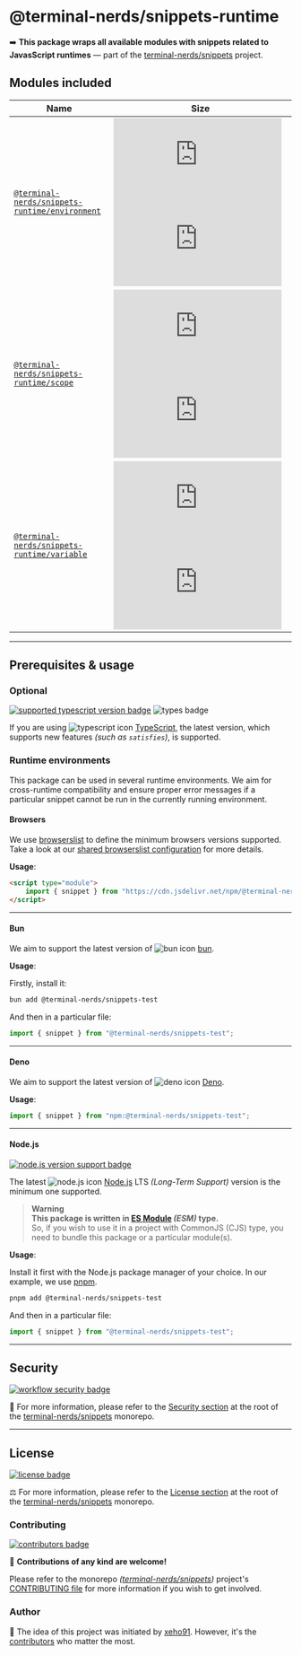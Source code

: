 # @terminal-nerds/snippets-runtime

➡️ **This package wraps all available modules with snippets related to JavasScript runtimes**
— part of the [terminal-nerds/snippets] project.

[terminal-nerds/snippets]: https://github.com/terminal-nerds/snippets
[package version badge]: https://img.shields.io/npm/v/@terminal-nerds/snippets-runtime/latest?style=for-the-badge&logo=npm
[dependencies badge]: https://img.shields.io/librariesio/release/npm/@terminal-nerds/snippets-runtime?style=for-the-badge
[dependencies url]: https://libraries.io/npm/@terminal-nerds%2snippets-runtime
[size badge]: https://img.shields.io/bundlephobia/minzip/@terminal-nerds/snippets-runtime?style=for-the-badge&label=size
[size url]: https://packagephobia.com/result?p=@terminal-nerds/snippets-runtime

## Modules included

| Name                                             | Size                                                            |
| ------------------------------------------------ | --------------------------------------------------------------- |
| [`@terminal-nerds/snippets-runtime/environment`] | ![environment size gzip badge] ![environment size brotli badge] |
| [`@terminal-nerds/snippets-runtime/scope`]       | ![scope size gzip badge] ![scope size brotli badge]             |
| [`@terminal-nerds/snippets-runtime/variable`]    | ![variable size gzip badge] ![variable size brotli badge]       |

<!-- prettier-ignore-start -->
<!-- MODULES LINKS -->
[`@terminal-nerds/snippets-runtime/environment`]: https://github.com/terminal-nerds/snippets/blob/main/packages/runtime/source/environment/environment.ts
[environment size gzip badge]: https://badgen.net/badgesize/gzip/file-url/unpkg.com/@terminal-nerds/snippets-runtime/dist/environment/environment.js?label=gzip
[environment size brotli badge]: https://badgen.net/badgesize/brotli/file-url/unpkg.com/@terminal-nerds/snippets-runtime/dist/environment/environment.js?label=brotli

[`@terminal-nerds/snippets-runtime/scope`]: https://github.com/terminal-nerds/snippets/blob/main/packages/runtime/source/scope/scope.ts
[scope size gzip badge]: https://badgen.net/badgesize/gzip/file-url/unpkg.com/@terminal-nerds/snippets-runtime/dist/scope/scope.js?label=gzip
[scope size brotli badge]: https://badgen.net/badgesize/brotli/file-url/unpkg.com/@terminal-nerds/snippets-runtime/dist/scope/scope.js?label=brotli

[`@terminal-nerds/snippets-runtime/variable`]: https://github.com/terminal-nerds/snippets/blob/main/packages/runtime/source/variable/variable.ts
[variable size gzip badge]: https://badgen.net/badgesize/gzip/file-url/unpkg.com/@terminal-nerds/snippets-runtime/dist/variable/variable.js?label=gzip
[variable size brotli badge]: https://badgen.net/badgesize/brotli/file-url/unpkg.com/@terminal-nerds/snippets-runtime/dist/variable/variable.js?label=brotli
<!-- prettier-ignore-end -->

---

## Prerequisites & usage

### Optional

[![supported typescript version badge]][typescript]
![types badge]

[typescript]: https://typescriptlang.org/
[typescript icon]: https://api.iconify.design/logos/typescript-icon.svg
[supported typescript version badge]: https://img.shields.io/github/package-json/dependency-version/terminal-nerds/snippets/peer/typescript?filename=packages%2Ftypescript%2Fpackage.json&logo=typescript&style=for-the-badge&label=typescript
[types badge]: https://img.shields.io/npm/types/@terminal-nerds/snippets-test?style=for-the-badge&logo=typescript

If you are using ![typescript icon] [TypeScript],
the latest version, which supports new features _(such as `satisfies`)_, is supported.

### Runtime environments

This package can be used in several runtime environments.
We aim for cross-runtime compatibility and ensure proper error messages
if a particular snippet cannot be run in the currently running environment.

#### Browsers

We use [browserslist] to define the minimum browsers versions supported.\
Take a look at our [shared browserslist configuration] for more details.

[browserslist]: https://github.com/browserslist/browserslist
[shared browserslist configuration]: https://github.com/terminal-nerds/configs/blob/main/packages/browserslist/source/browsers.ts

**Usage**:

```html
<script type="module">
	import { snippet } from "https://cdn.jsdelivr.net/npm/@terminal-nerds/snippets-test";
</script>
```

---

#### Bun

We aim to support the latest version of ![bun icon] [bun].

**Usage**:

Firstly, install it:

```sh
bun add @terminal-nerds/snippets-test
```

And then in a particular file:

```js
import { snippet } from "@terminal-nerds/snippets-test";
```

[bun]: https://bun.sh/
[bun icon]: https://api.iconify.design/logos/bun.svg

---

#### Deno

We aim to support the latest version of ![deno icon] [Deno].

**Usage**:

```ts
import { snippet } from "npm:@terminal-nerds/snippets-test";
```

[deno]: https://deno.land/
[deno icon]: https://api.iconify.design/logos/deno.svg

---

#### Node.js

[![node.js version support badge]][node.js]

The latest ![node.js icon] [Node.js] LTS _(Long-Term Support)_ version is the minimum one supported.

> **Warning**\
> **This package is written in [ES Module] _(ESM)_ type.**\
> So, if you wish to use it in a project with CommonJS (CJS) type, you need to bundle this package or a particular module(s).

**Usage**:

Install it first with the Node.js package manager of your choice. In our example, we use [pnpm].

```sh
pnpm add @terminal-nerds/snippets-test
```

And then in a particular file:

```js
import { snippet } from "@terminal-nerds/snippets-test";
```

[ES Module]: https://www.freecodecamp.org/news/javascript-es-modules-and-module-bundlers
[pnpm]: https://pnpm.io
[node.js]: https://nodejs.org/en/
[node.js icon]: https://api.iconify.design/logos/nodejs-icon.svg
[node.js version support badge]: https://img.shields.io/node/v-lts/@terminal-nerds/snippets?style=for-the-badge&logo=nodedotjs

---

## Security

[![workflow security badge]][security policy]

🔐 For more information, please refer to the [Security section] at the root of
the [terminal-nerds/snippets] monorepo.

[workflow security badge]: https://img.shields.io/github/actions/workflow/status/terminal-nerds/snippets/maintenance.yml?label=Security&logo=github&style=for-the-badge&branch=main
[security section]: https://github.com/terminal-nerds/snippets#security
[security policy]: https://github.com/terminal-nerds/snippets/security/policy

---

## License

[![license badge]][license]

⚖️ For more information, please refer to the [License section] at the root of the [terminal-nerds/snippets] monorepo.

[license]: https://github.com/terminal-nerds/snippets/blob/main/LICENSE.md
[license badge]: https://img.shields.io/github/license/terminal-nerds/snippets?style=for-the-badge
[license section]: https://github.com/terminal-nerds/snippets#License

### Contributing

[![contributors badge]][contributors url]

🤝 **Contributions of any kind are welcome!**

Please refer to the monorepo _([terminal-nerds/snippets])_ project's [CONTRIBUTING file] for more information
if you wish to get involved.

[contributing file]: https://github.com/terminal-nerds/snippets/blob/main/.github/CONTRIBUTING.md
[contributors badge]: https://img.shields.io/github/contributors/terminal-nerds/snippets?style=for-the-badge
[contributors url]: https://github.com/terminal-nerds/snippets#contributors

### Author

🎉 The idea of this project was initiated by [xeho91]. However, it's the [contributors] who matter the most.

[contributors]: https://github.com/terminal-nerds/snippets/blob/main/README.md#project-contributors
[xeho91]: https://github.com/xeho91
